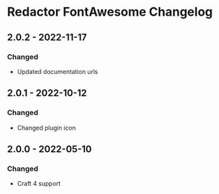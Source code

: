 # Redactor FontAwesome Changelog

## 2.0.2 - 2022-11-17

### Changed

- Updated documentation urls

## 2.0.1 - 2022-10-12

### Changed

- Changed plugin icon

## 2.0.0 - 2022-05-10

### Changed

- Craft 4 support